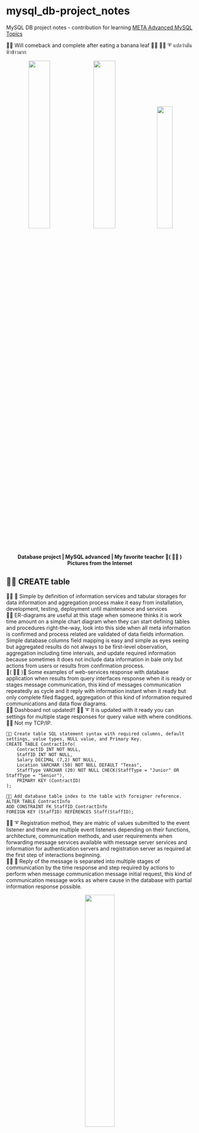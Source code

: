 # mysql_db-project_notes
MySQL DB project notes - contribution for learning [META Advanced MySQL Topics](https://coursera.org/share/f475813ed222acfa20ff3840f5c8b358)

🧸💬 Will comeback and complete after eating a banana leaf 🌳🍌 🐑💬 ➰ แปลว่ามันหิวข้าวมาก

<p align="center" width="100%">
    <img width="34%" src="https://github.com/jkaewprateep/mysql_db-project_notes/blob/main/Database_engineerproject_instructor.png">
    <img width="34%" src="https://github.com/jkaewprateep/mysql_db-project_notes/blob/main/MySQL_advanced_topics_instructor.png">
    <img width="29%" src="https://github.com/jkaewprateep/mysql_db-project_notes/blob/main/08.jpg"> </br>
    <b> Database project | MySQL advanced | My favorite teacher 💃( 👩‍🏫 ) </b> </br>
    <b> Pictures from the Internet </b> </br>
</p>

## 🧸💬 CREATE table

👧💬 🎈 Simple by definition of information services and tabular storages for data information and aggregation process make it easy from installation, development, testing, deployment until maintenance and services </br>
🦤💬 ER-diagrams are useful at this stage when someone thinks it is work time amount on a simple chart diagram when they can start defining tables and procedures right-the-way, look into this side when all meta information is confirmed and process related are validated of data fields information. Simple database columns field mapping is easy and simple as eyes seeing but aggregated results do not always to be first-level observation, aggregation including time intervals, and update required information because sometimes it does not include data information in bale only but actions from users or results from confirmation process. </br>
💃( 👩‍🏫 )💬 Some examples of web-services response with database application when results from query interfaces response when it is ready or stages message communication, this kind of messages communication repeatedly as cycle and it reply with information instant when it ready but only complete filed flagged, aggregation of this kind of information required communications and data flow diagrams. </br>
🦭💬 Dashboard not updated‼️  🐑💬 ➰ It is updated with it ready you can settings for multiple stage responses for query value with where conditions. 🐯💬 Not my TCP/IP. </br>

```
🧸💬 Create table SQL statement syntax with required columns, default settings, value types, NULL value, and Primary Key.
CREATE TABLE ContractInfo(
	ContractID INT NOT NULL,
	StaffID INT NOT NULL,
	Salary DECIMAL (7,2) NOT NULL,
	Location VARCHAR (50) NOT NULL DEFAULT "Texas",
	StaffType VARCHAR (20) NOT NULL CHECK(StaffType = "Junior" OR StaffType = "Senior"),
	PRIMARY KEY (ContractID)
);

🧸💬 Add database table index to the table with foreigner reference. 
ALTER TABLE ContractInfo 
ADD CONSTRAINT FK_StaffID_ContractInfo
FOREIGN KEY (StaffID) REFERENCES Staff(StaffID);
```

🐑💬 ➰ Registration method, they are matric of values submitted to the event listener and there are multiple event listeners depending on their functions, architecture, communication methods, and user requirements when forwarding message services available with message server services and information for authentication servers and registration server as required at the first step of interactions beginning. </br>
👧💬 🎈 Reply of the message is separated into multiple stages of communication by the time response and step required by actions to perform when message communication message initial request, this kind of communication message works as where cause in the database with partial information response possible. </br>

<p align="center" width="100%">
    <img width="40%" src="https://github.com/jkaewprateep/mysql_db-project_notes/blob/main/DekDee_Client.png"> </br>
    <b> My simple client free for customer, embedded message for CTI communications </b> </br>
</p>

💃( 👩‍🏫 )💬 The trends of automation batch process with ETL processes such as Apache Spark, and data warehouse as micro-services deployment for instant deployment. Similarly to this allows fast deployment using Kubernetes or Docker applications with instant run time library deployment support. </br>
🐣💬 The login process by comparing username update status and not update status for time login and update value is specific in some database application 🥹💬 That is a secret hidden in the application not directly in the database when they query, first they will talk about it. </br> 
🦭💬 Linux OS capable commands, notifications, and actions for remote services activation and I do not need to create dedicated users to start applications for the remote services for application and database security. </br>
🦤💬 ```Deployment scripts```, ```installation```, and ```migration scripts``` for databases and applications are important. They are working with ```validation steps``` and this creates ```advantage of these SQL commands``` in our notes. </br>

<p align="center" width="100%">
    <img width="40%" src="https://github.com/jkaewprateep/mysql_db-project_notes/blob/main/application_withdatabase.png"> </br>
    <b> My simple client with database communication on web application engine support RedHat and Debian </b> </br>
</p>

## 🧸💬 ALTER table

🧸💬 ```ALTER table```, ```inform``` the database server of the table object and ```ready for the schema``` to apply for new settings or the complete process can be blocked of the next command generated to apply. </br>
🐐💬 ➰ There is ```update-alter``` action resulting in a new record differentiated when column names are different or updated but today update command and common command are included realted to schema activity if they are required. </br>


```
🧸💬 Ready table Staff and create a primary index on column StaffID with the name PK_StaffID.
ALTER TABLE Staff ADD CONSTRAINT PK_StaffID PRIMARY KEY (StaffID);

🧸💬  Ready table Staff and update PhoneNumber column, value type, and attribute.
ALTER TABLE Staff MODIFY PhoneNumber INT NOT NULL;

🧸💬  Ready table Staff and update PhoneNumber column, value type, and attribute.
ALTER TABLE Staff ADD Role VARCHAR(50) NOT NULL;

🧸💬  Ready table Staff and remove PhoneNumber column.
ALTER TABLE Staff DROP PhoneNumber;

🧸💬  Ready table FoodOrders and create one column named OrderDate with attributes.
ALTER TABLE FoodOrders ADD COLUMN OrderDate DATE NOT NULL;

🧸💬  Ready table FoodOrders and create one foreign key from column name CustomerID to table name Customers with column name CustomerID.
ALTER TABLE FoodOrders ADD FOREIGN KEY(CustomerID) REFERENCES Customers(CustomerID);

🧸💬  Ready table FoodOrders and remove column OrderDate.
ALTER TABLE FoodOrders DROP COLUMN OrderDate;

🧸💬  Ready table FoodOrders and update columns Order_status and DeliveryStatus with type VARCHAR(15).
ALTER TABLE FoodOrders CHANGE Order_status DeliveryStatus VARCHAR(15);

🧸💬  Ready table FoodOrders and rename to OrderDeliveryStatus.
ALTER TABLE FoodOrders RENAME OrderDeliveryStatus;
```

## 🧸💬 COLUMNS CONCATENATION AND DATE FORMAT AND CONDITIONS

🦭💬 What is ```internal database concatenation ⁉️``` </br>
🐐💬 ➰ In the past alter table was required for every activity and they are separated by user permission and database permission, alter ```does not immediately update``` of the target table or object instant but it requires application. Select and update are used for the validation process, someone can ```alter the table for concatenate value``` which is a single called internal concatenate and there are many of ways depending on your ```database security administrator```. 🐐💬 ➰ 🥊💥 Panus I did not see SQL Central email this year, may be he need to go to work lah hahaha~~! </br>   

```
🧸💬 Concatinate of columns Name, "-", Quantity, "-" and OrderStatus.
select CONCAT(LCASE(Name), "-", mg_orders.Quantity, "-", UCASE(OrderStatus)) from item, mg_orders where item.ItemID = mg_orders.ItemId;

🧸💬 Round up the Cost column Cost with the calculation value and set the new name as HandlingCost.
select ROUND(Cost * 5 / 100, 2) AS "HandlingCost" from mg_orders;

🧸💬 Apply Date format to column DeliveryDate with weekday format string indicator.
select DATE_FORMAT(DeliveryDate, '%W') from mg_orders;

🧸💬 Compare not null for column name DeliveryDate, if not found set it to "NOT DELIVERED".
select *, COALESCE( DeliveryDate, "NOT DELIVERED" ), COALESCE( DATE_ADD(DeliveryDate, INTERVAL 30 DAY), "NOT DELIVERED" ) AS "TargetDate" from mg_orders;

🧸💬 Return NULL by conditions, compare not null and set target value.
select *, NULLIF( DeliveryDate, "2022-05-25" ), COALESCE( DATE_ADD(DeliveryDate, INTERVAL 30 DAY), "NOT DELIVERED" ) AS "TargetDate" from mg_orders;
```

## 🧸💬 Stored procedure

🐑💬 ➰ What is the ```delays process call update ⁉️``` </br>
🐐💬 ➰ ```Congession of activities``` from many types of clients in operations may cause some ```insert/update processes``` to require delays time for reference numbers or selected columns. Create a procedure that can process by itself and return when it finishes without delays from request, no delays mean interval gaps from multiple updates because they can be ```handled by the database not by client request```. </br>
🐐💬 ➰ Delay process can cause ```debugging from negotiation messages communications```. </br>

```
🧸💬 Create a procedure or store procedure with input parameters and dataset result output as display.
CREATE PROCEDURE GetListOfOrdersInRange( MinimumValue INT, MaximumValue INT ) SELECT * FROM Orders WHERE Cost BETWEEN MinimumValue AND MaximumValue;

🧸💬 Call the created procedure.
CALL GetListOfOrdersInRange( 150, 600 );
```

## 🧸💬 Stored procedure with IF cause

🐣💬 What is ```IF CAUSE``` procedure statement ⁉️ </br>
🐐💬 ➰ When you are not aware of SQL statement syntax often found with ```THEN``` and ```tab indent```, not guaranteed return from condition means they can return the matching value ```condition met``` or return ```NULL```. Use case condition statement handle matching and often use ```THEN``` in the statement does not consume of the extra process. 🦤💬 Business object, they are using SQL statement syntax, internally integration services and report service they support of many application but knowledge transfer to new company. </br> 
🐣💬 There are use cases of ```guarantee return``` and ```non-guarantee return``` when the process is a priority and time response is a priority, often use ```return``` or ```break``` if available. </br>

```
🧸💬 Set delimiter syntax to // because of multiple client types support.
DELIMITER // 

🧸💬 Create a procedure name EvaluateProduct with input parameter and input parameter types.
CREATE Procedure GetDiscount(OrderIDInput INT)
     🧸💬 Begin by telling of the procedure statement block.
     BEGIN
         🧸💬 Declare variables.
         DECLARE cost_after_discount DECIMAL(7,2); 
         DECLARE current_cost DECIMAL(7,2); 
         DECLARE order_quantity INT;
         🧸💬 Select and save dataset results into target declared variables.
         SELECT Quantity INTO order_quantity FROM Orders WHERE OrderID = OrderIDInput; 
         SELECT Cost INTO current_cost FROM Orders WHERE OrderID = OrderIDInput;

	🧸💬 IF cause statement.
        IF order_quantity >= 20 THEN
          SET cost_after_discount = current_cost - (current_cost * 0.2);              
        ELSEIF order_quantity >= 10 THEN
          SET cost_after_discount = current_cost - (current_cost * 0.1); 
        ELSE SET cost_after_discount = current_cost;
        END IF;

    🧸💬 For display result set.
    SELECT cost_after_discount; 
🧸💬 End by telling of the procedure statement block.
END//

🧸💬 Set delimiter syntax to ;
DELIMITER ; 
```

## 🧸💬 Stored procedure with variable values return

👧💬 🎈 What is the ```external variables indicator ⁉️ ```. </br>
🐐💬 ➰ By intention some ```SQL developers``` create ```external variables``` or ```shared variables``` for access them later, this behavior allows some applications to ```query records``` or selection interactions for reports and matching of ```CTI user's registration``` but this method does not guarantee results please use CTI interfaces provided. </br>
👤💬 It is our plan, to lures you with high-performance values ... open request for full report guarantee with detail. 🐑💬 ➰ It is internal use but it is a value we had interface you can use more easily and have updates. </br>

```
🧸💬 Set delimiter syntax to // because of multiple client types support.
DELIMITER //

🧸💬 Create a procedure name EvaluateProduct with input parameter and input parameter types.
CREATE PROCEDURE EvaluateProduct( product_id VARCHAR(255), sold_items_2020 DECIMAL(7,2), sold_items_2021 DECIMAL(7,2), sold_items_2022 DECIMAL(7,2) )
	🧸💬 Begin by telling of the procedure statement block.
	BEGIN
		🧸💬 Declare variables.
		DECLARE temp_sold_items_2020 DECIMAL(7,2); 		
		DECLARE temp_sold_items_2021 DECIMAL(7,2); 	
		DECLARE temp_sold_items_2022 DECIMAL(7,2);
		🧸💬 Select and save dataset results into target declared variables.
		SELECT SUM(Quantity) INTO temp_sold_items_2020 FROM Orders WHERE ProductID IN ( product_id ) AND YEAR(Date) IN (  sold_items_2020 ) GROUP BY YEAR( Date );
		SELECT SUM(Quantity) INTO temp_sold_items_2021 FROM Orders WHERE ProductID IN ( product_id ) AND YEAR(Date) IN (  sold_items_2021 ) GROUP BY YEAR( Date );
		SELECT SUM(Quantity) INTO temp_sold_items_2022 FROM Orders WHERE ProductID IN ( product_id ) AND YEAR(Date) IN (  sold_items_2022 ) GROUP BY YEAR( Date );

		🧸💬 Set variables for output call by external process.
		SELECT @sold_items_2020 := temp_sold_items_2020;
		SELECT @sold_items_2021 := temp_sold_items_2021;
		SELECT @sold_items_2022 := temp_sold_items_2022;

		🧸💬 For display result set separated from external return variables.
		SELECT temp_sold_items_2020, temp_sold_items_2021, temp_sold_items_2022;

	🧸💬 End by telling of the procedure statement block.
	END//

🧸💬 Set delimiter syntax to ;
DELIMITER ; 
```

## 🧸💬 Stored procedure with variable values update with rowID

🐑💬 ➰ How do ```telecommunication applications work with databases```, I always attach datasets and results set table with an application that allows ```synchronizing update data records``` if required because I do not like to frequently update databases. </br>
👧💬 🎈 That is a good idea for application, database, and security but some requirements they are working on central database update for ```guarantee transactions communication solution```. Application services or communication message application is the first task and only requires query update of the database with different primary table keys. </br>
🐐💬 ➰ Even if the ```same procedure is called twice``` they are on ```different external variables``` if they return and you can use object references the same as table columns. ```👤💬⁉️ How do you know that ⁉️``` </br>

```
🧸💬 SET new delimiter syntax to //
DELIMITER // 

🧸💬 Create a procedure name EvaluateProduct with input parameter and input parameter types.
CREATE PROCEDURE UpdateBooking    ( booking_id INT, customer_id INT, booking_date DATE, table number INT )
	🧸💬 Begin by telling of the procedure statement block.
	BEGIN
		🧸💬 Declare variables.
		DECLARE CURRENT_BOOKINGID INT; 
        	DECLARE COUNT_BOOKINGID INT; 
		DECLARE MESSAGE VARCHAR(255);

		🧸💬 Start transaction process statement.
	        START TRANSACTION;
	
		🧸💬 Save target BookingsID to variable name CURRENT_BOOKINGID.
	        SET CURRENT_BOOKINGID = ( SELECT MAX( BookingsID ) + 1 AS "Number" FROM littlelemondb.bookings GROUP BY BookingsID ORDER BY BookingsID DESC LIMIT 1 );
	
		🧸💬 Save the target number of BookingsID found to the variable name COUNT_BOOKINGID.
	        SET COUNT_BOOKINGID = ( SELECT COUNT( BookingsID ) FROM littlelemondb.bookings WHERE BookingsID = ANY ( 
	
					SELECT BookingsID
	
						FROM littlelemondb.bookings
						WHERE TableNo = tableNumber
						AND BookingDate = booking_date
						) );
	
	        🧸💬 IF cause statement      
	        IF COUNT_BOOKINGID < 1 THEN 
			SET MESSAGE = " - booking is not found";
	
			🧸💬 Rollback transaction process statement.
			ROLLBACK;
	
		🧸💬 ELSE then updates the record with target values.
		ELSE UPDATE littlelemondb.bookings 
				SET BookingDate = booking_date, 
	            TableNo = tableNumber,
	            CustomerID = customer_id,
	            Customer_details_CustomerID = customer_id
	            
	            WHERE BookingsID = booking_id;
				COMMIT;
	            SET MESSAGE = " - new booking updated";
			END IF;
	
		🧸💬 For display result set.
		SELECT CONCAT("Table ", tableNumber, MESSAGE) AS "Booking status" ;

	🧸💬 End by telling of the procedure statement block.
	END	//

🧸💬 SET delimiter syntax to ;
DELIMITER ; 
```

## 🧸💬 INNER JOIN

🐑💬 ➰ Try to use ```INNER join``` because of the resultset when calling.  🦭💬 But you call ```outer join``` in ```LINQ``` than inner join </br>
🐑💬 ➰ I think I missed some lines here, I like to find some details out of the ```dot notation``` and ```object explorer``` that can help with application capacity. </br> 
🦭💬 I remember you use outer join for most of the query, lower for string comparisons, and string ```switch case``` for conditions. </br>
🐑💬 ➰ That is because ```it should work as it displays```, I like to hack testers when they test the program running smoothly but they review their test cases. </br>

```
🧸💬 Inner join tables Bookings and Customers
SELECT Customers.FullName, Bookings.BookingID FROM Customers, Bookings where Customers.CustomerID = Bookings.CustomerID and Bookings.BookingDate = "2021-11-11";
```

## 🧸💬 REPLACE

🦭💬 ```Not only update or insert``` but we ```hardly update```, data engineers have some work in here. </br>
🐑💬 ➰ That is because it does not ```validate some relationships``` but they need to perform ```instant of actions```, ```aggregation table``` and ```trigger``` need to be defined. </br>

```
🧸💬 Update or insert into table Courses, is there multiple modes?
REPLACE INTO Courses ( CourseName, Cost ) VALUES ("Kabasa", 20.00);
```

## 🧸💬 Temporary VIEW table

👧💬 🎈 ```Temporary table view``` is ```partitioned``` because they are working internally for intermitted results. </br>
🦭💬 What is ```partition hacking⁉️``` </br>
🐐💬 ➰ You ```cannot create a new view``` or change the view records selection conditions but you can ```create a new table with a similar structure```, in selection use ```full name specification```. ```👤💬 Booo~ ``` </br>

```
🧸💬 Create of temporary table view with parameters input and selection conditions.
CREATE VIEW BookingsView AS SELECT BookingID, BookingDate, NumberOfGuests FROM Bookings WHERE BookingDate < "2021-11-13" AND NumberOfGuests > 3;
```

## 🧸💬 CREATE FUNCTION

🐑💬 ➰ In security and application requirements, procedures or prepared statements need a return value for some application ```remote execution event```. Some security engineers track of input/output of this function because of ```validation results``` and ```similarity execution costs``` for determination. </br>
🦭💬 There are some reasons for monitoring and categorizing tasks as procedure or execution processes from ```similarity values return```, the priority of output changes, and ```application in communications```. Find one application that works often in response to the same message with the same behavior you can divide the system into clusters. </br>

```
🧸💬 Create a function with input parameters.
CREATE FUNCTION FindCost(order_id INT)

🧸💬 Specific return type for the creating function.
RETURNS DECIMAL (5,2)

🧸💬 To return value from this thread execution.
DETERMINISTIC

🧸💬 Return value.
RETURN (SELECT Cost FROM Orders WHERE OrderID = order_id);

- - -
🧸💬 Create a function with input parameters.
CREATE FUNCTION FindSoldQuantity (year_number INT)

🧸💬 Specific return type for the creating function.
RETURNS DECIMAL (7,2)

🧸💬 To return value from this thread execution.
DETERMINISTIC

🧸💬 Return value.
RETURN (select SUM(Orders.Quantity) from Products, Orders where Products.ProductID = Orders.ProductID AND Products.ProductID = "P3" AND YEAR(Orders.Date) IN ( year_number ) GROUP BY Products.ProductID);
```

## 🧸💬 CREATE TRIGGER

👧💬 🎈 A trigger is useful but you need to understand of process and data model because it also ```can block records updated by multiple triggers within and different tables```. </br>
🐑💬 ➰ A single-role process is safer but uses less of triggers and an update is a design, a trigger can create of ```logging or monitoring status``` for some external program that is useful when you need to monitor some events that are not logging into the main database tables. Creating a new table with defined columns and attributes is preferred and you can create a trigger to perform ```aggregation tasks``` from custom fields in the new ```table design```. </br>

```
🧸💬 Create a trigger with the name OrderQtyCheck.
CREATE TRIGGER OrderQtyCheck

  🧸💬 Assign trigger event response.
  BEFORE INSERT ON Orders

  🧸💬 Aquire a new row from the resultset.
  FOR EACH ROW

🧸💬 Begin statement 
BEGIN

  🧸💬 IF cause conditions 
  IF NEW.Quantity < 0 THEN  
    SET NEW.Quantity = 0; 
  END IF;

🧸💬 End statement 
END;
```

## 🧸💬 EXPLAIN and INDEXES

👧💬 🎈 ```IT project delivery``` also included index database tables and secured communication messages, authentication and performance test comparison results, and development plan and maintenance plan. </br>
🐐💬 Comparison included ```time spent``` for query, screenshots of ```execution result```, ```time snaps```, and ```table explanation```. ```👤💬  It is the same as table definition but they need to see if selection is performed on target keys```. </br>  

```
🧸💬 SQL query statement.
SELECT SUBSTRING( ReverseFullName, 1, 4 ) AS "FIRSTNAME" FROM Employees WHERE SUBSTRING( ReverseFullName, 1, 4 ) = "Tolo";

🧸💬 Explain SQL query statement for verify of index key perform as primary in selection.
EXPLAIN SELECT SUBSTRING( ReverseFullName, 1, 4 ) AS "FIRSTNAME" FROM Employees WHERE SUBSTRING( ReverseFullName, 1, 4 ) = "Tolo";
```

## 🧸💬 JSON object

👧💬 🎈 Communication using ```JSON message objects``` is one recommendation method because they are handled as database objects and they can sorted and stored in the database for recall later. </br>
🐐💬 The database field had its ```own dimension``` and can read and the application can create response messages with their values and structure, ```reducing tables joined requirements```. </br>

```
🧸💬 Selection from JSON object in MySQL.
select ActivityID, Properties->'$.Order', Properties->'$.ClientID', Properties->'$.ProductID' from Activity WHERE Properties->'$.Order' = "True";

🧸💬 Selection from JSON object in MySQL.
SELECT Activity.Properties ->>'$.ProductID' 
AS ProductID, Products.ProductName, Products.BuyPrice, Products.SellPrice 
FROM Products INNER JOIN Activity 
ON Products.ProductID = Activity.Properties ->>'$.ProductID' 
WHERE Activity.Properties ->>'$.Order' = "True";
```
[JSON TensrFlow](https://github.com/jkaewprateep/json_data_set/blob/main/README.md)
